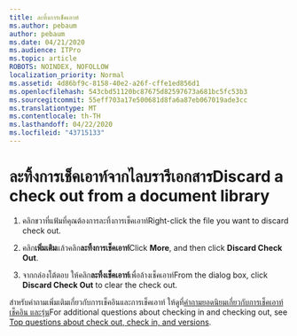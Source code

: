 ```yaml
---
title: ละทิ้งการเช็คเอาท์
ms.author: pebaum
author: pebaum
ms.date: 04/21/2020
ms.audience: ITPro
ms.topic: article
ROBOTS: NOINDEX, NOFOLLOW
localization_priority: Normal
ms.assetid: 4d86bf9c-8158-40e2-a26f-cffe1ed856d1
ms.openlocfilehash: 543cbd51120bc87675d82597673a681bc5fc53b3
ms.sourcegitcommit: 55eff703a17e500681d8fa6a87eb067019ade3cc
ms.translationtype: MT
ms.contentlocale: th-TH
ms.lasthandoff: 04/22/2020
ms.locfileid: "43715133"
---
```

# <a name="discard-a-check-out-from-a-document-library"></a><span data-ttu-id="6fa17-102">ละทิ้งการเช็คเอาท์จากไลบรารีเอกสาร</span><span class="sxs-lookup"><span data-stu-id="6fa17-102">Discard a check out from a document library</span></span>

1. <span data-ttu-id="6fa17-103">คลิกขวาที่แฟ้มที่คุณต้องการละทิ้งการเช็คเอาท์</span><span class="sxs-lookup"><span data-stu-id="6fa17-103">Right-click the file you want to discard check out.</span></span>
    
2. <span data-ttu-id="6fa17-104">คลิก**เพิ่มเติม**แล้วคลิก**ละทิ้งการเช็คเอาท์**</span><span class="sxs-lookup"><span data-stu-id="6fa17-104">Click **More**, and then click **Discard Check Out**.</span></span> 
    
3. <span data-ttu-id="6fa17-105">จากกล่องโต้ตอบ ให้คลิก**ละทิ้งเช็คเอาท์**เพื่อล้างเช็คเอาท์</span><span class="sxs-lookup"><span data-stu-id="6fa17-105">From the dialog box, click **Discard Check Out** to clear the check out.</span></span> 
    
<span data-ttu-id="6fa17-106">สําหรับคําถามเพิ่มเติมเกี่ยวกับการเช็คอินและการเช็คเอาท์ ให้ดูที่[คําถามยอดนิยมเกี่ยวกับการเช็คเอาท์ เช็คอิน และรุ่น](https://go.microsoft.com/fwlink/?linkid=2018786)</span><span class="sxs-lookup"><span data-stu-id="6fa17-106">For additional questions about checking in and checking out, see [Top questions about check out, check in, and versions](https://go.microsoft.com/fwlink/?linkid=2018786).</span></span>
  

